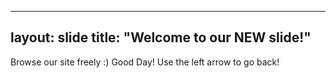 
---
layout: slide
title: "Welcome to our NEW slide!"
---
Browse our site freely :) Good Day!
Use the left arrow to go back!
